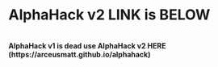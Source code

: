 # AlphaHack v2 LINK is BELOW
<br>
<b>AlphaHack v1 is dead use AlphaHack v2 HERE (https://arceusmatt.github.io/alphahack)</b>
<br>
